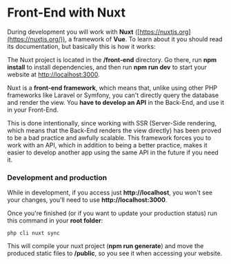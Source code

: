 # Front-End with Nuxt

During development you will work with **Nuxt** ([https://nuxtjs.org](https://nuxtjs.org/)), a framework of **Vue**. To learn about it you should read its documentation, but basically this is how it works:

The Nuxt project is located in the **/front-end** directory. Go there, run **npm install** to install dependencies, and then run **npm run dev** to start your website at [http://localhost:3000](http://localhost:3000).

Nuxt is a **front-end framework**, which means that, unlike using other PHP frameworks like Laravel or Symfony, you can't directly query the database and render the view. You **have to develop an API** in the Back-End, and use it in your Front-End.

This is done intentionally, since working with SSR (Server-Side rendering, which means that the Back-End renders the view directly) has been proved to be a bad practice and awfully scalable. This framework forces you to work with an API, which in addition to being a better practice, makes it easier to develop another app using the same API in the future if you need it.

### Development and production

While in development, if you access just **http://localhost**, you won't see your changes, you'll need to use **http://localhost:3000**.

Once you're finished (or if you want to update your production status) run this command in your **root folder**:

```
php cli nuxt sync
```

This will compile your nuxt project (**npm run generate**) and move the produced static files to **/public**, so you see it when accessing your website.
